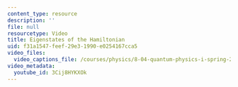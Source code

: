 ```yaml
---
content_type: resource
description: ''
file: null
resourcetype: Video
title: Eigenstates of the Hamiltonian
uid: f31a1547-feef-29e3-1990-e0254167cca5
video_files:
  video_captions_file: /courses/physics/8-04-quantum-physics-i-spring-2016/video-lectures/part-3/eigenstates-of-the-hamiltonian/3Cij8HYKXOk.vtt
video_metadata:
  youtube_id: 3Cij8HYKXOk
---
```

